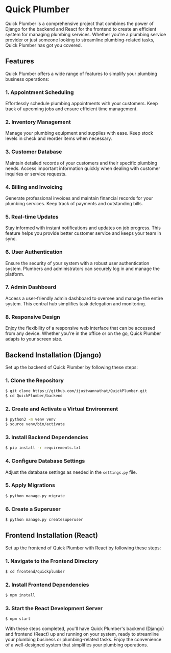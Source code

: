 # Quick Plumber

Quick Plumber is a comprehensive project that combines the power of Django for the backend and React for the frontend to create an efficient system for managing plumbing services. Whether you're a plumbing service provider or just someone looking to streamline plumbing-related tasks, Quick Plumber has got you covered.

## Features

Quick Plumber offers a wide range of features to simplify your plumbing business operations:

### 1. Appointment Scheduling

Effortlessly schedule plumbing appointments with your customers. Keep track of upcoming jobs and ensure efficient time management.

### 2. Inventory Management

Manage your plumbing equipment and supplies with ease. Keep stock levels in check and reorder items when necessary.

### 3. Customer Database

Maintain detailed records of your customers and their specific plumbing needs. Access important information quickly when dealing with customer inquiries or service requests.

### 4. Billing and Invoicing

Generate professional invoices and maintain financial records for your plumbing services. Keep track of payments and outstanding bills.

### 5. Real-time Updates

Stay informed with instant notifications and updates on job progress. This feature helps you provide better customer service and keeps your team in sync.

### 6. User Authentication

Ensure the security of your system with a robust user authentication system. Plumbers and administrators can securely log in and manage the platform.

### 7. Admin Dashboard

Access a user-friendly admin dashboard to oversee and manage the entire system. This central hub simplifies task delegation and monitoring.

### 8. Responsive Design

Enjoy the flexibility of a responsive web interface that can be accessed from any device. Whether you're in the office or on the go, Quick Plumber adapts to your screen size.

## Backend Installation (Django)

Set up the backend of Quick Plumber by following these steps:

### 1. Clone the Repository

```bash
$ git clone https://github.com/ijustwannathat/QuickPlumber.git
$ cd QuickPlumber/backend
```

### 2. Create and Activate a Virtual Environment

```bash
$ python3 -m venv venv
$ source venv/bin/activate
```

### 3. Install Backend Dependencies

```bash
$ pip install -r requirements.txt
```

### 4. Configure Database Settings

Adjust the database settings as needed in the `settings.py` file.

### 5. Apply Migrations

```bash
$ python manage.py migrate
```

### 6. Create a Superuser

```bash
$ python manage.py createsuperuser
```

## Frontend Installation (React)

Set up the frontend of Quick Plumber with React by following these steps:

### 1. Navigate to the Frontend Directory

```bash
$ cd frontend/quickplumber
```

### 2. Install Frontend Dependencies

```bash
$ npm install
```

### 3. Start the React Development Server

```bash
$ npm start
```

With these steps completed, you'll have Quick Plumber's backend (Django) and frontend (React) up and running on your system, ready to streamline your plumbing business or plumbing-related tasks. Enjoy the convenience of a well-designed system that simplifies your plumbing operations.
